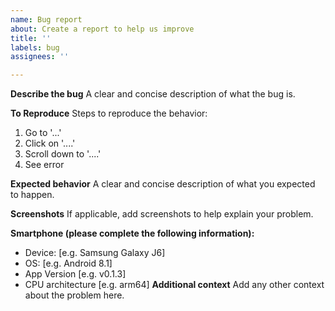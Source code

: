 ```yaml
---
name: Bug report
about: Create a report to help us improve
title: ''
labels: bug
assignees: ''

---
```


**Describe the bug**
A clear and concise description of what the bug is.

**To Reproduce**
Steps to reproduce the behavior:
1. Go to '...'
2. Click on '....'
3. Scroll down to '....'
4. See error

**Expected behavior**
A clear and concise description of what you expected to happen.

**Screenshots**
If applicable, add screenshots to help explain your problem.

**Smartphone (please complete the following information):**
 - Device: [e.g. Samsung Galaxy J6]
 - OS: [e.g. Android 8.1]
 - App Version [e.g. v0.1.3]
 - CPU architecture [e.g. arm64]
**Additional context**
Add any other context about the problem here.
